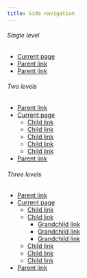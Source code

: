 ```yaml
---
title: Side navigation
---
```

<div class="grid-row grid-gap"><div class="tablet:grid-col-4">
      <h6 class="usa-heading-alt">Single level</h6><nav aria-label="Secondary navigation">
  <ul class="usa-sidenav">
    <li class="usa-sidenav__item">
    <a href="" class="usa-current">Current page</a>
  </li><li class="usa-sidenav__item">
    <a href="">Parent link</a>
  </li><li class="usa-sidenav__item">
    <a href="">Parent link</a>
  </li>
  </ul>
</nav>
</div><div class="tablet:grid-col-4">
      <h6 class="usa-heading-alt">Two levels</h6><nav aria-label="Secondary navigation">
  <ul class="usa-sidenav">
    <li class="usa-sidenav__item">
    <a href="">Parent link</a>
  </li><li class="usa-sidenav__item">
    <a href="" class="usa-current">Current page</a><ul class="usa-sidenav__sublist">
      <li class="usa-sidenav__item">
    <a href="">Child link</a>
  </li><li class="usa-sidenav__item">
    <a href="">Child link</a>
  </li><li class="usa-sidenav__item">
    <a href="">Child link</a>
  </li><li class="usa-sidenav__item">
    <a href="">Child link</a>
  </li><li class="usa-sidenav__item">
    <a href="" class="usa-current">Child link</a>
  </li>
    </ul>
  </li><li class="usa-sidenav__item">
    <a href="">Parent link</a>
  </li>
  </ul>
</nav>
</div><div class="tablet:grid-col-4">
      <h6 class="usa-heading-alt">Three levels</h6><nav aria-label="Secondary navigation">
  <ul class="usa-sidenav">
    <li class="usa-sidenav__item">
    <a href="">Parent link</a>
  </li><li class="usa-sidenav__item">
    <a href="" class="usa-current">Current page</a><ul class="usa-sidenav__sublist">
      <li class="usa-sidenav__item">
    <a href="">Child link</a>
  </li><li class="usa-sidenav__item">
    <a href="">Child link</a><ul class="usa-sidenav__sublist">
      <li class="usa-sidenav__item">
    <a href="">Grandchild link</a>
  </li><li class="usa-sidenav__item">
    <a href="">Grandchild link</a>
  </li><li class="usa-sidenav__item">
    <a href="" class="usa-current">Grandchild link</a>
  </li>
    </ul>
  </li><li class="usa-sidenav__item">
    <a href="">Child link</a>
  </li><li class="usa-sidenav__item">
    <a href="">Child link</a>
  </li><li class="usa-sidenav__item">
    <a href="">Child link</a>
  </li>
    </ul>
  </li><li class="usa-sidenav__item">
    <a href="">Parent link</a>
  </li>
  </ul>
</nav>
</div></div>